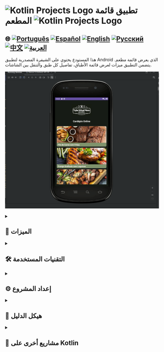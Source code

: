 # <img src="https://cdn-icons-png.flaticon.com/128/4300/4300493.png" alt="Kotlin Projects Logo" width="42" height="30" />  تطبيق قائمة المطعم  <img src="https://cdn-icons-png.flaticon.com/128/4300/4300493.png" alt="Kotlin Projects Logo" width="42" height="30" />

## 🌐 [![Português](https://img.shields.io/badge/Português-green)](https://github.com/SamuelRocha91/kotlinVirtualMenu/blob/main/README.md) [![Español](https://img.shields.io/badge/Español-yellow)](https://github.com/SamuelRocha91/kotlinVirtualMenu/blob/main/README_es.md) [![English](https://img.shields.io/badge/English-blue)](https://github.com/SamuelRocha91/kotlinVirtualMenu/blob/main/README_en.md) [![Русский](https://img.shields.io/badge/Русский-lightgrey)](https://github.com/SamuelRocha91/kotlinVirtualMenu/blob/main/README_ru.md) [![中文](https://img.shields.io/badge/中文-red)](https://github.com/SamuelRocha91/kotlinVirtualMenu/blob/main/README_ch.md) [![العربية](https://img.shields.io/badge/العربية-orange)](https://github.com/SamuelRocha91/kotlinVirtualMenu/blob/main/README_ar.md)

هذا المستودع يحتوي على الشيفرة المصدرية لتطبيق Android الذي يعرض قائمة مطعم. يتضمن التطبيق ميزات لعرض قائمة الأطباق، تفاصيل كل طبق والتنقل بين الشاشات.

![معاينة التطبيق](./assets/menuVirtual.gif)

<details>
  <summary><h2>🚀 الميزات</h2></summary>

  1. **الشاشة الرئيسية للقائمة**: 
     - تعرض شعار المطعم.
     - عنوان الشاشة الرئيسية.
     - قائمة عناصر القائمة.

  2. **شاشة تفاصيل الطبق**:
     - تعرض شعار المطعم.
     - عنوان شاشة التفاصيل.
     - زر العودة.
     - صورة الطبق.
     - اسم الطبق.
     - وصف الطبق.
     - سعر الطبق.

  3. **قائمة الأطباق المتاحة**:
     - تشمل أطباق مثل شريحة لحم مع بطاطس مقلية، دجاج مشوي مع خضار، مزيج من شريحة اللحم والدجاج المشوي، وغيرها.
     - لكل طبق صورة، وصف وسعر.

  4. **تخطيط عنصر القائمة**:
     - يستخدم `MaterialCardView` لعرض كل عنصر من عناصر القائمة مع صورة وعنوان.

  5. **أحداث النقر**:
     - التنقل إلى شاشة التفاصيل عند النقر على عنصر من القائمة.
     - العودة إلى الشاشة الرئيسية عند النقر على زر العودة في شاشة التفاصيل.

</details>

<details>
  <summary><h2>🛠️ التقنيات المستخدمة</h2></summary>

  - **Android SDK**: لتطوير تطبيق Android.
  - **RecyclerView**: لعرض قائمة عناصر القائمة.
  - **فئات البيانات**: لتمثيل بيانات الأطباق.
  - **Adapters**: لربط البيانات بواجهة المستخدم.
  - **التخطيطات**: تشمل `LinearLayout`، `ScrollView` و `MaterialCardView` لهيكلة الشاشات.

</details>

<details>
  <summary><h2>⚙️ إعداد المشروع</h2></summary>

  لتشغيل المشروع محليًا، اتبع الخطوات التالية:

  ### المتطلبات المسبقة

  - تثبيت [Android Studio](https://developer.android.com/studio) على جهاز الكمبيوتر الخاص بك.
  - [JDK 11](https://www.oracle.com/java/technologies/javase-jdk11-downloads.html) أو أعلى.

  ### استنساخ المستودع

  1. استنسخ المستودع إلى جهاز الكمبيوتر المحلي الخاص بك:
     ```bash
     git clone git@github.com:SamuelRocha91/kotlinVirtualMenu.git
     ```

  2. انتقل إلى دليل المشروع:
     ```bash
     cd kotlinVirtualMenu
     ```

  ### إعداد المشروع

  1. افتح المشروع في Android Studio.
  2. تأكد من أن Android Studio مُعد لاستخدام JDK 11 أو أعلى.
  3. مزامنة المشروع مع Gradle:
     - في Android Studio، انقر على "File" > "Sync Project with Gradle Files".

  ### تشغيل المشروع

  1. قم بتوصيل جهاز Android بجهاز الكمبيوتر أو قم بتشغيل محاكي Android.
  2. قم بتشغيل التطبيق:
     - في Android Studio، انقر على زر "Run" (رمز التشغيل) في الجزء العلوي من النافذة.

</details>

<details>
  <summary><h2>📂 هيكل الدليل</h2></summary>

  - `app/src/main/java/com/example/trybevirtualmenu/`: الشيفرة المصدرية للتطبيق.
  - `app/src/main/res/layout/`: ملفات التخطيط XML.
  - `app/src/main/res/drawable/`: الصور وموارد الرسوم الأخرى.

</details>

<details>
  <summary><h2>📁 مشاريع أخرى على Kotlin</h2></summary>

  - ☀️ [تطبيق الطقس](https://github.com/SamuelRocha91/kotlinWeatherApp/blob/main/README_ar.md)
  - 👤 [تسجيل الدخول الاجتماعي](https://github.com/SamuelRocha91/kotlinLoginSocial/blob/main/README_ar.md)
  - 💱 [سعر الصرف Kotlin](https://github.com/SamuelRocha91/kotlinExchangeRate/blob/main/README_ar.md)

</details>
